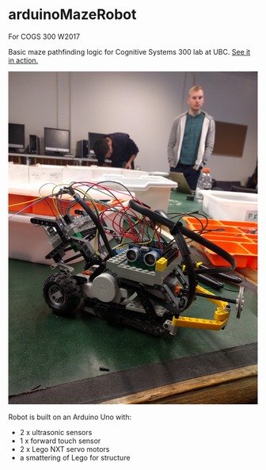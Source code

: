 # arduinoMazeRobot
For COGS 300 W2017

Basic maze pathfinding logic for Cognitive Systems 300 lab at UBC. [See it in action.](https://youtu.be/4mDvREA03Bs)

![Robot Picture](/ArduinoMazeRobot_isoView.jpg)

Robot is built on an Arduino Uno with:
- 2 x ultrasonic sensors
- 1 x forward touch sensor
- 2 x Lego NXT servo motors
- a smattering of Lego for structure
